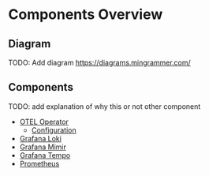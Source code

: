 # Components Overview

## Diagram

TODO: Add diagram https://diagrams.mingrammer.com/

## Components

TODO: add explanation of why this or not other component

- [OTEL Operator](https://github.com/open-telemetry/opentelemetry-operator)
  - [Configuration](../otel)
- [Grafana Loki](https://grafana.com/oss/loki/)
- [Grafana Mimir](https://grafana.com/oss/mimir/)
- [Grafana Tempo](https://grafana.com/oss/tempo/)
- [Prometheus](https://prometheus.io/)
